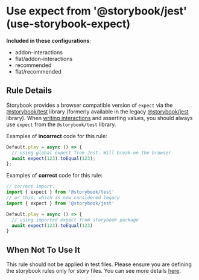 # Use expect from &#39;@storybook/jest&#39; (use-storybook-expect)

<!-- RULE-CATEGORIES:START -->

**Included in these configurations**: <ul><li>addon-interactions</li><li>flat/addon-interactions</li><li>recommended</li><li>flat/recommended</li></ul>

<!-- RULE-CATEGORIES:END -->

## Rule Details

Storybook provides a browser compatible version of `expect` via the [@storybook/test](https://github.com/storybookjs/storybook/tree/next/code/lib/test) library (formerly available in the legacy [@storybook/jest](https://github.com/storybookjs/jest) library).
When [writing interactions](https://storybook.js.org/docs/essentials/interactions) and asserting values, you should always use `expect` from the `@storybook/test` library.

Examples of **incorrect** code for this rule:

```js
Default.play = async () => {
  // using global expect from Jest. Will break on the browser
  await expect(123).toEqual(123);
};
```

Examples of **correct** code for this rule:

```js
// correct import.
import { expect } from '@storybook/test'
// or this, which is now considered legacy
import { expect } from '@storybook/jest'

Default.play = async () => {
  // using imported expect from storybook package
  await expect(123).toEqual(123)
}
```

## When Not To Use It

This rule should not be applied in test files. Please ensure you are defining the storybook rules only for story files. You can see more details [here](https://github.com/storybookjs/eslint-plugin-storybook#overridingdisabling-rules).
